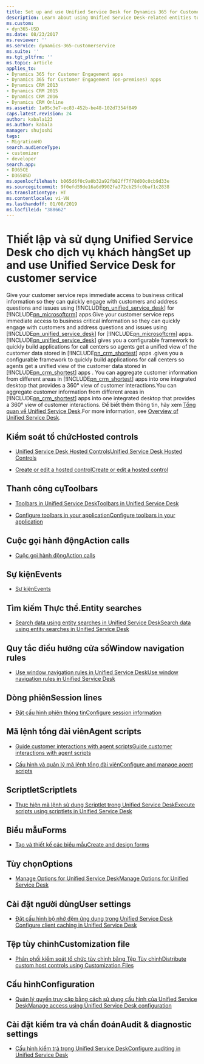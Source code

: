 ```yaml
---
title: Set up and use Unified Service Desk for Dynamics 365 for Customer Engagement apps for customer service | MicrosoftDocs
description: Learn about using Unified Service Desk-related entities to configure an agent application.
ms.custom:
- dyn365-USD
ms.date: 08/23/2017
ms.reviewer: ''
ms.service: dynamics-365-customerservice
ms.suite: ''
ms.tgt_pltfrm: ''
ms.topic: article
applies_to:
- Dynamics 365 for Customer Engagement apps
- Dynamics 365 for Customer Engagement (on-premises) apps
- Dynamics CRM 2013
- Dynamics CRM 2015
- Dynamics CRM 2016
- Dynamics CRM Online
ms.assetid: 1a05c3e7-ec83-452b-be48-102d7354f849
caps.latest.revision: 24
author: kabala123
ms.author: kabala
manager: shujoshi
tags:
- MigrationHO
search.audienceType:
- customizer
- developer
search.app:
- D365CE
- D365USD
ms.openlocfilehash: b065d6f0c9a0b32a92fb82ff7f78d00c0cb9d33e
ms.sourcegitcommit: 9f0efd59de16a6d9902fa372cb25fc0baf1c2838
ms.translationtype: HT
ms.contentlocale: vi-VN
ms.lasthandoff: 01/08/2019
ms.locfileid: "388662"
---
```

# <a name="set-up-and-use-unified-service-desk-for-customer-service"></a><span data-ttu-id="1153f-103">Thiết lập và sử dụng Unified Service Desk cho dịch vụ khách hàng</span><span class="sxs-lookup"><span data-stu-id="1153f-103">Set up and use Unified Service Desk for customer service</span></span>
<span data-ttu-id="1153f-104">Give your customer service reps immediate access to business critical information so they can quickly engage with customers and address questions and issues using [!INCLUDE[pn_unified_service_desk](../includes/pn-unified-service-desk.md)] for [!INCLUDE[pn_microsoftcrm](../includes/pn-microsoftcrm.md)] apps.</span><span class="sxs-lookup"><span data-stu-id="1153f-104">Give your customer service reps immediate access to business critical information so they can quickly engage with customers and address questions and issues using [!INCLUDE[pn_unified_service_desk](../includes/pn-unified-service-desk.md)] for [!INCLUDE[pn_microsoftcrm](../includes/pn-microsoftcrm.md)] apps.</span></span> [!INCLUDE[pn_unified_service_desk](../includes/pn-unified-service-desk.md)] <span data-ttu-id="1153f-105">gives you a configurable framework to quickly build applications for call centers so agents get a unified view of the customer data stored in [!INCLUDE[pn_crm_shortest](../includes/pn-crm-shortest.md)] apps .</span><span class="sxs-lookup"><span data-stu-id="1153f-105">gives you a configurable framework to quickly build applications for call centers so agents get a unified view of the customer data stored in [!INCLUDE[pn_crm_shortest](../includes/pn-crm-shortest.md)] apps .</span></span> <span data-ttu-id="1153f-106">You can aggregate customer information from different areas in [!INCLUDE[pn_crm_shortest](../includes/pn-crm-shortest.md)] apps into one integrated desktop that provides a 360° view of customer interactions.</span><span class="sxs-lookup"><span data-stu-id="1153f-106">You can aggregate customer information from different areas in [!INCLUDE[pn_crm_shortest](../includes/pn-crm-shortest.md)] apps into one integrated desktop that provides a 360° view of customer interactions.</span></span> <span data-ttu-id="1153f-107">Để biết thêm thông tin, hãy xem [Tổng quan về Unified Service Desk](../unified-service-desk/admin/overview-unified-service-desk.md).</span><span class="sxs-lookup"><span data-stu-id="1153f-107">For more information, see [Overview of Unified Service Desk](../unified-service-desk/admin/overview-unified-service-desk.md).</span></span>  
  
## <a name="hosted-controls"></a><span data-ttu-id="1153f-108">Kiểm soát tổ chức</span><span class="sxs-lookup"><span data-stu-id="1153f-108">Hosted controls</span></span>  
  
-   [<span data-ttu-id="1153f-109">Unified Service Desk Hosted Controls</span><span class="sxs-lookup"><span data-stu-id="1153f-109">Unified Service Desk Hosted Controls</span></span>](../unified-service-desk/unified-service-desk-hosted-controls.md)  
  
-   [<span data-ttu-id="1153f-110">Create or edit a hosted control</span><span class="sxs-lookup"><span data-stu-id="1153f-110">Create or edit a hosted control</span></span>](../unified-service-desk/create-edit-hosted-control.md)  
  
## <a name="toolbars"></a><span data-ttu-id="1153f-111">Thanh công cụ</span><span class="sxs-lookup"><span data-stu-id="1153f-111">Toolbars</span></span>  
  
-   [<span data-ttu-id="1153f-112">Toolbars in Unified Service Desk</span><span class="sxs-lookup"><span data-stu-id="1153f-112">Toolbars in Unified Service Desk</span></span>](../unified-service-desk/toolbars-unified-service-desk.md)  
  
-   [<span data-ttu-id="1153f-113">Configure toolbars in your application</span><span class="sxs-lookup"><span data-stu-id="1153f-113">Configure toolbars in your application</span></span>](../unified-service-desk/configure-toolbars-application.md)  
  
## <a name="action-calls"></a><span data-ttu-id="1153f-114">Cuộc gọi hành động</span><span class="sxs-lookup"><span data-stu-id="1153f-114">Action calls</span></span>  
  
-   [<span data-ttu-id="1153f-115">Cuộc gọi hành động</span><span class="sxs-lookup"><span data-stu-id="1153f-115">Action calls</span></span>](../unified-service-desk/action-calls.md)  
  
## <a name="events"></a><span data-ttu-id="1153f-116">Sự kiện</span><span class="sxs-lookup"><span data-stu-id="1153f-116">Events</span></span>  
  
-   [<span data-ttu-id="1153f-117">Sự kiện</span><span class="sxs-lookup"><span data-stu-id="1153f-117">Events</span></span>](../unified-service-desk/events.md)  
  
## <a name="entity-searches"></a><span data-ttu-id="1153f-118">Tìm kiếm Thực thể.</span><span class="sxs-lookup"><span data-stu-id="1153f-118">Entity searches</span></span>  
  
-   [<span data-ttu-id="1153f-119">Search data using entity searches in Unified Service Desk</span><span class="sxs-lookup"><span data-stu-id="1153f-119">Search data using entity searches in Unified Service Desk</span></span>](../unified-service-desk/search-data-entity-searches.md)  
  
## <a name="window-navigation-rules"></a><span data-ttu-id="1153f-120">Quy tắc điều hướng cửa sổ</span><span class="sxs-lookup"><span data-stu-id="1153f-120">Window navigation rules</span></span>  
  
-   [<span data-ttu-id="1153f-121">Use window navigation rules in Unified Service Desk</span><span class="sxs-lookup"><span data-stu-id="1153f-121">Use window navigation rules in Unified Service Desk</span></span>](../unified-service-desk/use-window-navigation-rules-unified-service-desk.md)  
  
## <a name="session-lines"></a><span data-ttu-id="1153f-122">Dòng phiên</span><span class="sxs-lookup"><span data-stu-id="1153f-122">Session lines</span></span>  
  
-   [<span data-ttu-id="1153f-123">Đặt cấu hình phiên thông tin</span><span class="sxs-lookup"><span data-stu-id="1153f-123">Configure session information</span></span>](../unified-service-desk/configure-session-information.md)  
  
## <a name="agent-scripts"></a><span data-ttu-id="1153f-124">Mã lệnh tổng đài viên</span><span class="sxs-lookup"><span data-stu-id="1153f-124">Agent scripts</span></span>  
  
-   [<span data-ttu-id="1153f-125">Guide customer interactions with agent scripts</span><span class="sxs-lookup"><span data-stu-id="1153f-125">Guide customer interactions with agent scripts</span></span>](../unified-service-desk/guide-customer-interactions-agent-scripts.md)  
  
-   [<span data-ttu-id="1153f-126">Cấu hình và quản lý mã lệnh tổng đài viên</span><span class="sxs-lookup"><span data-stu-id="1153f-126">Configure and manage agent scripts</span></span>](../unified-service-desk/configure-manage-agent-scripts.md)  
  
## <a name="scriptlets"></a><span data-ttu-id="1153f-127">Scriptlet</span><span class="sxs-lookup"><span data-stu-id="1153f-127">Scriptlets</span></span>  
  
-   [<span data-ttu-id="1153f-128">Thực hiện mã lệnh sử dụng Scriptlet trong Unified Service Desk</span><span class="sxs-lookup"><span data-stu-id="1153f-128">Execute scripts using scriptlets in Unified Service Desk</span></span>](../unified-service-desk/execute-scripts-using-scriptlets-unified-service-desk.md)  
  
## <a name="forms"></a><span data-ttu-id="1153f-129">Biểu mẫu</span><span class="sxs-lookup"><span data-stu-id="1153f-129">Forms</span></span>  
  
-   [<span data-ttu-id="1153f-130">Tạo và thiết kế các biểu mẫu</span><span class="sxs-lookup"><span data-stu-id="1153f-130">Create and design forms</span></span>](/dynamics365/customer-engagement/customize/create-design-forms)  
  
## <a name="options"></a><span data-ttu-id="1153f-131">Tùy chọn</span><span class="sxs-lookup"><span data-stu-id="1153f-131">Options</span></span>  
  
-   [<span data-ttu-id="1153f-132">Manage Options for Unified Service Desk</span><span class="sxs-lookup"><span data-stu-id="1153f-132">Manage Options for Unified Service Desk</span></span>](../unified-service-desk/admin/manage-options-unified-service-desk.md)  
  
## <a name="user-settings"></a><span data-ttu-id="1153f-133">Cài đặt người dùng</span><span class="sxs-lookup"><span data-stu-id="1153f-133">User settings</span></span>  
  
-   [<span data-ttu-id="1153f-134">Đặt cấu hình bộ nhớ đệm ứng dụng trong Unified Service Desk </span><span class="sxs-lookup"><span data-stu-id="1153f-134">Configure client caching in Unified Service Desk</span></span>](../unified-service-desk/admin/configure-client-caching-unified-service-desk.md)  
  
## <a name="customization-file"></a><span data-ttu-id="1153f-135">Tệp tùy chỉnh</span><span class="sxs-lookup"><span data-stu-id="1153f-135">Customization file</span></span>  
  
-   [<span data-ttu-id="1153f-136">Phân phối kiểm soát tổ chức tùy chỉnh bằng Tệp Tùy chỉnh</span><span class="sxs-lookup"><span data-stu-id="1153f-136">Distribute custom host controls using Customization Files</span></span>](../unified-service-desk/admin/distribute-custom-hosted-controls-using-customization-files.md)  
  
## <a name="configuration"></a><span data-ttu-id="1153f-137">Cấu hình</span><span class="sxs-lookup"><span data-stu-id="1153f-137">Configuration</span></span>  
  
-   [<span data-ttu-id="1153f-138">Quản lý quyền truy cập bằng cách sử dụng cấu hình của Unified Service Desk</span><span class="sxs-lookup"><span data-stu-id="1153f-138">Manage access using Unified Service Desk configuration</span></span>](../unified-service-desk/admin/manage-access-using-unified-service-desk-configuration.md)  
  
## <a name="audit--diagnostic-settings"></a><span data-ttu-id="1153f-139">Cài đặt kiểm tra và chẩn đoán</span><span class="sxs-lookup"><span data-stu-id="1153f-139">Audit & diagnostic settings</span></span>  
  
-   [<span data-ttu-id="1153f-140">Cấu hình kiểm trả trong Unified Service Desk</span><span class="sxs-lookup"><span data-stu-id="1153f-140">Configure auditing in Unified Service Desk</span></span>](../unified-service-desk/admin/configure-auditing-diagnostics-unified-service-desk.md)  
  
